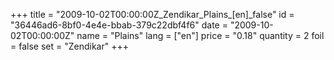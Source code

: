 +++
title = "2009-10-02T00:00:00Z_Zendikar_Plains_[en]_false"
id = "36446ad6-8bf0-4e4e-bbab-379c22dbf4f6"
date = "2009-10-02T00:00:00Z"
name = "Plains"
lang = ["en"]
price = "0.18"
quantity = 2
foil = false
set = "Zendikar"
+++
